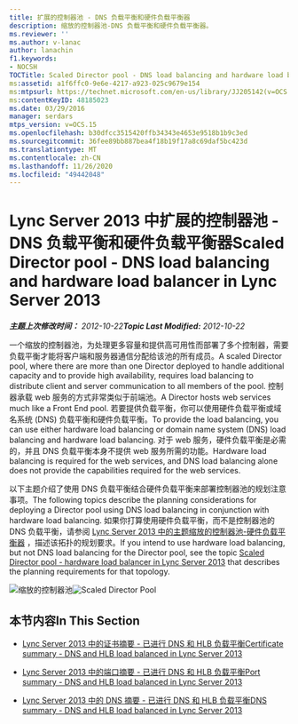 ```yaml
---
title: 扩展的控制器池 - DNS 负载平衡和硬件负载平衡器
description: 缩放的控制器池-DNS 负载平衡和硬件负载平衡器。
ms.reviewer: ''
ms.author: v-lanac
author: lanachin
f1.keywords:
- NOCSH
TOCTitle: Scaled Director pool - DNS load balancing and hardware load balancer
ms:assetid: a1f6ffc0-9e6e-4217-a923-025c9679e154
ms:mtpsurl: https://technet.microsoft.com/en-us/library/JJ205142(v=OCS.15)
ms:contentKeyID: 48185023
ms.date: 03/29/2016
manager: serdars
mtps_version: v=OCS.15
ms.openlocfilehash: b30dfcc3515420ffb34343e4653e9518b1b9c3ed
ms.sourcegitcommit: 36fee89bb887bea4f18b19f17a8c69daf5bc423d
ms.translationtype: MT
ms.contentlocale: zh-CN
ms.lasthandoff: 11/26/2020
ms.locfileid: "49442048"
---
```

# <a name="scaled-director-pool---dns-load-balancing-and-hardware-load-balancer-in-lync-server-2013"></a><span data-ttu-id="5b1f5-103">Lync Server 2013 中扩展的控制器池 - DNS 负载平衡和硬件负载平衡器</span><span class="sxs-lookup"><span data-stu-id="5b1f5-103">Scaled Director pool - DNS load balancing and hardware load balancer in Lync Server 2013</span></span>

<div data-xmlns="http://www.w3.org/1999/xhtml">

<div class="topic" data-xmlns="http://www.w3.org/1999/xhtml" data-msxsl="urn:schemas-microsoft-com:xslt" data-cs="https://msdn.microsoft.com/">

<div data-asp="https://msdn2.microsoft.com/asp">



</div>

<div id="mainSection">

<div id="mainBody"><span data-ttu-id="5b1f5-104">

<span> </span></span><span class="sxs-lookup"><span data-stu-id="5b1f5-104">

<span> </span></span></span>

<span data-ttu-id="5b1f5-105">_**主题上次修改时间：** 2012-10-22_</span><span class="sxs-lookup"><span data-stu-id="5b1f5-105">_**Topic Last Modified:** 2012-10-22_</span></span>

<span data-ttu-id="5b1f5-106">一个缩放的控制器池，为处理更多容量和提供高可用性而部署了多个控制器，需要负载平衡才能将客户端和服务器通信分配给该池的所有成员。</span><span class="sxs-lookup"><span data-stu-id="5b1f5-106">A scaled Director pool, where there are more than one Director deployed to handle additional capacity and to provide high availability, requires load balancing to distribute client and server communication to all members of the pool.</span></span> <span data-ttu-id="5b1f5-107">控制器承载 web 服务的方式非常类似于前端池。</span><span class="sxs-lookup"><span data-stu-id="5b1f5-107">A Director hosts web services much like a Front End pool.</span></span> <span data-ttu-id="5b1f5-108">若要提供负载平衡，你可以使用硬件负载平衡或域名系统 (DNS) 负载平衡和硬件负载平衡。</span><span class="sxs-lookup"><span data-stu-id="5b1f5-108">To provide the load balancing, you can use either hardware load balancing or domain name system (DNS) load balancing and hardware load balancing.</span></span> <span data-ttu-id="5b1f5-109">对于 web 服务，硬件负载平衡是必需的，并且 DNS 负载平衡本身不提供 web 服务所需的功能。</span><span class="sxs-lookup"><span data-stu-id="5b1f5-109">Hardware load balancing is required for the web services, and DNS load balancing alone does not provide the capabilities required for the web services.</span></span>

<span data-ttu-id="5b1f5-110">以下主题介绍了使用 DNS 负载平衡结合硬件负载平衡来部署控制器池的规划注意事项。</span><span class="sxs-lookup"><span data-stu-id="5b1f5-110">The following topics describe the planning considerations for deploying a Director pool using DNS load balancing in conjunction with hardware load balancing.</span></span> <span data-ttu-id="5b1f5-111">如果你打算使用硬件负载平衡，而不是控制器池的 DNS 负载平衡，请参阅 [Lync Server 2013 中的主题缩放的控制器池-硬件负载平衡器](lync-server-2013-scaled-director-pool-hardware-load-balancer.md) ，描述该拓扑的规划要求。</span><span class="sxs-lookup"><span data-stu-id="5b1f5-111">If you intend to use hardware load balancing, but not DNS load balancing for the Director pool, see the topic [Scaled Director pool - hardware load balancer in Lync Server 2013](lync-server-2013-scaled-director-pool-hardware-load-balancer.md) that describes the planning requirements for that topology.</span></span>

<span data-ttu-id="5b1f5-112">![缩放的控制器池](images/JJ205142.35a78a7a-b781-4c8f-951e-168451ba6a65(OCS.15).jpg "缩放的控制器池")</span><span class="sxs-lookup"><span data-stu-id="5b1f5-112">![Scaled Director Pool](images/JJ205142.35a78a7a-b781-4c8f-951e-168451ba6a65(OCS.15).jpg "Scaled Director Pool")</span></span>

<div>

## <a name="in-this-section"></a><span data-ttu-id="5b1f5-113">本节内容</span><span class="sxs-lookup"><span data-stu-id="5b1f5-113">In This Section</span></span>

  - [<span data-ttu-id="5b1f5-114">Lync Server 2013 中的证书摘要 - 已进行 DNS 和 HLB 负载平衡</span><span class="sxs-lookup"><span data-stu-id="5b1f5-114">Certificate summary - DNS and HLB load balanced in Lync Server 2013</span></span>](lync-server-2013-certificate-summary-dns-and-hlb-load-balanced.md)

  - [<span data-ttu-id="5b1f5-115">Lync Server 2013 中的端口摘要 - 已进行 DNS 和 HLB 负载平衡</span><span class="sxs-lookup"><span data-stu-id="5b1f5-115">Port summary - DNS and HLB load balanced in Lync Server 2013</span></span>](lync-server-2013-port-summary-dns-and-hlb-load-balanced.md)

  - [<span data-ttu-id="5b1f5-116">Lync Server 2013 中的 DNS 摘要 - 已进行 DNS 和 HLB 负载平衡</span><span class="sxs-lookup"><span data-stu-id="5b1f5-116">DNS summary - DNS and HLB load balanced in Lync Server 2013</span></span>](lync-server-2013-dns-summary-dns-and-hlb-load-balanced.md)

<span data-ttu-id="5b1f5-117"></div>

</div>

<span> </span>

</div>

</div>

</span><span class="sxs-lookup"><span data-stu-id="5b1f5-117"></div>

</div>

<span> </span>

</div>

</div>

</span></span></div>

